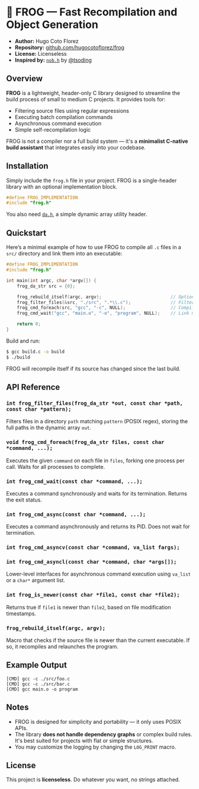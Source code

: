 # 🐸 FROG — Fast Recompilation and Object Generation

- **Author:** Hugo Coto Florez
- **Repository:** [github.com/hugocotoflorez/frog](https://github.com/hugocotoflorez/frog)
- **License:** Licenseless
- **Inspired by:** [`nob.h`](https://github.com/tsoding/nob.h) by [@tsoding](https://github.com/tsoding)



## Overview

**FROG** is a lightweight, header-only C library designed to streamline the build process of small to medium C projects. It provides tools for:

- Filtering source files using regular expressions
- Executing batch compilation commands
- Asynchronous command execution
- Simple self-recompilation logic

FROG is not a compiler nor a full build system — it's a **minimalist C-native build assistant** that integrates easily into your codebase.



## Installation

Simply include the `frog.h` file in your project. FROG is a single-header library with an optional implementation block.

```c
#define FROG_IMPLEMENTATION
#include "frog.h"
```

You also need [`da.h`](https://github.com/tsoding/nob.h/blob/master/da.h), a simple dynamic array utility header.



## Quickstart

Here’s a minimal example of how to use FROG to compile all `.c` files in a `src/` directory and link them into an executable:

```c
#define FROG_IMPLEMENTATION
#include "frog.h"

int main(int argc, char *argv[]) {
    frog_da_str src = {0};

    frog_rebuild_itself(argc, argv);                          // Optional: Self-rebuild if needed
    frog_filter_files(&src, "./src", ".*\\.c");               // Filter C source files
    frog_cmd_foreach(src, "gcc", "-c", NULL);                 // Compile each file with gcc -c
    frog_cmd_wait("gcc", "main.o", "-o", "program", NULL);    // Link main.o into executable

    return 0;
}
```

Build and run:

```sh
$ gcc build.c -o build
$ ./build
```

FROG will recompile itself if its source has changed since the last build.



## API Reference

### `int frog_filter_files(frog_da_str *out, const char *path, const char *pattern);`

Filters files in a directory `path` matching `pattern` (POSIX regex), storing the full paths in the dynamic array `out`.



### `void frog_cmd_foreach(frog_da_str files, const char *command, ...);`

Executes the given `command` on each file in `files`, forking one process per call. Waits for all processes to complete.



### `int frog_cmd_wait(const char *command, ...);`

Executes a command synchronously and waits for its termination. Returns the exit status.



### `int frog_cmd_async(const char *command, ...);`

Executes a command asynchronously and returns its PID. Does not wait for termination.



### `int frog_cmd_asyncv(const char *command, va_list fargs);`
### `int frog_cmd_asyncl(const char *command, char *args[]);`

Lower-level interfaces for asynchronous command execution using `va_list` or a `char*` argument list.



### `int frog_is_newer(const char *file1, const char *file2);`

Returns true if `file1` is newer than `file2`, based on file modification timestamps.



### `frog_rebuild_itself(argc, argv);`

Macro that checks if the source file is newer than the current executable. If so, it recompiles and relaunches the program.



## Example Output

```text
[CMD] gcc -c ./src/foo.c
[CMD] gcc -c ./src/bar.c
[CMD] gcc main.o -o program
```



## Notes

- FROG is designed for simplicity and portability — it only uses POSIX APIs.
- The library **does not handle dependency graphs** or complex build rules. It's best suited for projects with flat or simple structures.
- You may customize the logging by changing the `LOG_PRINT` macro.



## License

This project is **licenseless**. Do whatever you want, no strings attached.


